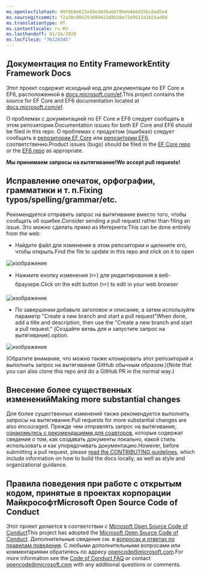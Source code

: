 ```yaml
---
ms.openlocfilehash: 09f0b9e623e69ed8d6a66f00eb466d55bc8ad5e4
ms.sourcegitcommit: f2a38c086291699422d8b28a72d9611d1b24ad0d
ms.translationtype: HT
ms.contentlocale: ru-RU
ms.lasthandoff: 01/16/2020
ms.locfileid: "76124345"
---
```

## <a name="entity-framework-docs"></a><span data-ttu-id="d5346-101">Документация по Entity Framework</span><span class="sxs-lookup"><span data-stu-id="d5346-101">Entity Framework Docs</span></span>

<span data-ttu-id="d5346-102">Этот проект содержит исходный код для документации по EF Core и EF6, расположенной в [docs.microsoft.com/ef](https://docs.microsoft.com/ef/).</span><span class="sxs-lookup"><span data-stu-id="d5346-102">This project contains the source for EF Core and EF6 documentation located at [docs.microsoft.com/ef](https://docs.microsoft.com/ef/).</span></span> 

<span data-ttu-id="d5346-103">О проблемах с документацией по EF Core и EF6 следует сообщать в этом репозитории.</span><span class="sxs-lookup"><span data-stu-id="d5346-103">Documentation issues for both EF Core and EF6 should be filed in this repo.</span></span> <span data-ttu-id="d5346-104">О проблемах с продуктом (ошибках) следует сообщать в [репозитории EF Core](https://github.com/dotnet/efcore) или [репозитории EF6](https://github.com/dotnet/ef6), соответственно.</span><span class="sxs-lookup"><span data-stu-id="d5346-104">Product issues (bugs) should be filed in the [EF Core repo](https://github.com/dotnet/efcore) or the [EF6 repo](https://github.com/dotnet/ef6) as appropriate.</span></span>

<span data-ttu-id="d5346-105">**Мы принимаем запросы на вытягивание!**</span><span class="sxs-lookup"><span data-stu-id="d5346-105">**We accept pull requests!**</span></span>

## <a name="fixing-typosspellinggrammaretc"></a><span data-ttu-id="d5346-106">Исправление опечаток, орфографии, грамматики и т. п.</span><span class="sxs-lookup"><span data-stu-id="d5346-106">Fixing typos/spelling/grammar/etc.</span></span>

<span data-ttu-id="d5346-107">Рекомендуется отправить запрос на вытягивание вместо того, чтобы сообщать об ошибке.</span><span class="sxs-lookup"><span data-stu-id="d5346-107">Consider sending a pull request rather than filing an issue.</span></span> <span data-ttu-id="d5346-108">Это можно сделать прямо из Интернета:</span><span class="sxs-lookup"><span data-stu-id="d5346-108">This can be done entirely from the web:</span></span>

* <span data-ttu-id="d5346-109">Найдите файл для изменения в этом репозитории и щелкните его, чтобы открыть.</span><span class="sxs-lookup"><span data-stu-id="d5346-109">Find the file to update in this repo and click on it to open</span></span>

![изображение](https://user-images.githubusercontent.com/1430078/64454137-10199400-d09f-11e9-9d1a-b7fdca2c518e.png)

* <span data-ttu-id="d5346-111">Нажмите кнопку изменения (✏️) для редактирования в веб-браузере.</span><span class="sxs-lookup"><span data-stu-id="d5346-111">Click on the edit button (✏️) to edit in your web browser</span></span>

![изображение](https://user-images.githubusercontent.com/1430078/64454321-85856480-d09f-11e9-85a6-1c93bc6611e2.png)

* <span data-ttu-id="d5346-113">По завершении добавьте заголовок и описание, а затем используйте параметр "Create a new branch and start a pull request"</span><span class="sxs-lookup"><span data-stu-id="d5346-113">When done, add a title and description, then use the "Create a new branch and start a pull request."</span></span> <span data-ttu-id="d5346-114">(Создайте ветвь для и запустите запрос на вытягивание).</span><span class="sxs-lookup"><span data-stu-id="d5346-114">option.</span></span>

![изображение](https://user-images.githubusercontent.com/1430078/64454455-dac17600-d09f-11e9-922b-0346117011f5.png)

<span data-ttu-id="d5346-116">(Обратите внимание, что можно также клонировать этот репозиторий и выполнить запрос на вытягивание GitHub обычным образом.)</span><span class="sxs-lookup"><span data-stu-id="d5346-116">(Note that you can also clone this repo and do a GitHub PR in the normal way.)</span></span>

## <a name="making-more-substantial-changes"></a><span data-ttu-id="d5346-117">Внесение более существенных изменений</span><span class="sxs-lookup"><span data-stu-id="d5346-117">Making more substantial changes</span></span>

<span data-ttu-id="d5346-118">Для более существенных изменений также рекомендуется выполнять запросы на вытягивание.</span><span class="sxs-lookup"><span data-stu-id="d5346-118">Pull requests for more substantial changes are also encouraged.</span></span> <span data-ttu-id="d5346-119">Прежде чем отправлять запрос на вытягивание, [ознакомьтесь с рекомендациями для соавторов](CONTRIBUTING.md), которые содержат сведения о том, как создавать документы локально, какой стиль использовать и как упорядочивать документацию.</span><span class="sxs-lookup"><span data-stu-id="d5346-119">However, before submitting a pull request, please [read the CONTRIBUTING guidelines](CONTRIBUTING.md), which include information on how to build the docs locally, as well as style and organizational guidance.</span></span>

## <a name="microsoft-open-source-code-of-conduct"></a><span data-ttu-id="d5346-120">Правила поведения при работе с открытым кодом, принятые в проектах корпорации Майкрософт</span><span class="sxs-lookup"><span data-stu-id="d5346-120">Microsoft Open Source Code of Conduct</span></span>

<span data-ttu-id="d5346-121">Этот проект делается в соответствии с [Microsoft Open Source Code of Conduct](https://opensource.microsoft.com/codeofconduct/)</span><span class="sxs-lookup"><span data-stu-id="d5346-121">This project has adopted the [Microsoft Open Source Code of Conduct](https://opensource.microsoft.com/codeofconduct/).</span></span>
<span data-ttu-id="d5346-122">Дополнительные сведения см. в [вопросах и ответах по правилам поведения](https://opensource.microsoft.com/codeofconduct/faq/). С любыми дополнительными вопросами или комментариями обратитесь по адресу [opencode@microsoft.com](mailto:opencode@microsoft.com).</span><span class="sxs-lookup"><span data-stu-id="d5346-122">For more information see the [Code of Conduct FAQ](https://opensource.microsoft.com/codeofconduct/faq/) or contact [opencode@microsoft.com](mailto:opencode@microsoft.com) with any additional questions or comments.</span></span>

